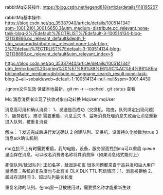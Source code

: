 rabbitMq安装操作:
https://blog.csdn.net/legend818/article/details/118195207

rabbitMq基本操作:
https://blog.csdn.net/qq_35387940/article/details/100514134?spm=1001.2101.3001.6650.3&utm_medium=distribute.pc_relevant.none-task-blog-2%7Edefault%7ECTRLIST%7Edefault-3-100514134-blog-121138866.pc_relevant_default&depth_1-utm_source=distribute.pc_relevant.none-task-blog-2%7Edefault%7ECTRLIST%7Edefault-3-100514134-blog-121138866.pc_relevant_default&utm_relevant_index=5

https://blog.csdn.net/qq_35387940/article/details/100514134?utm_term=boot%20spring%20%E7%89%88%E6%9C%AC%E4%B8%8Erabbitmq&utm_medium=distribute.pc_aggpage_search_result.none-task-blog-2~all~sobaiduweb~default-1-100514134-null-null&spm=3001.4430

.ignore文件生效 保证本地最新，git rm -r --cached . git status 查看

Mq 消息消费者实现了接收对象自动转换 MqUser mqUser

消息高可用和确认消费： 1、发送是否成功（交换机，路由，队列绑定出现问题） 2、服务宕机、崩溃 需要重启，消息丢失 3、监听消费处理消息失败而让消息重新进入队列，被重复消费

解决： 1 发送完成后进行发送确认 2 创建队列、交换机，设置持久化参数为true 3 消息ack确认机制

mq连接不上有时需要重启，我的电脑，设备，服务里面找到mq可以重启 queue里面存在消息，可以改名消费者名称将其消费掉（如果消息格式能对上）

死信队列/延迟队列: 正如名字，延迟是初衷 很多问题都来自于高并发和巨大用户量场景：系统的复杂度也与此有关 DLX DLK TTL 死信情况：1、消息被拒绝 2、超过存活时间 3、超过队列最长长度

重复名称的队列，在mq里一旦被使用过，需要换名称才能重新生效
